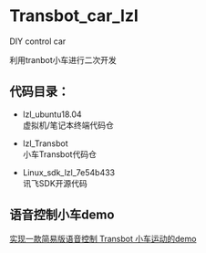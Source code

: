 # Transbot_car_lzl
DIY control car

利用tranbot小车进行二次开发


## 代码目录：

- lzl_ubuntu18.04                
   虚拟机/笔记本终端代码仓

- lzl_Transbot                   
   小车Transbot代码仓

- Linux_sdk_lzl_7e54b433          
   讯飞SDK开源代码



## 语音控制小车demo
  [实现一款简易版语音控制 Transbot 小车运动的demo]([https://blog.csdn.net/m0_65173341/article/details/124784788](https://blog.csdn.net/m0_65173341/article/details/124770009))





